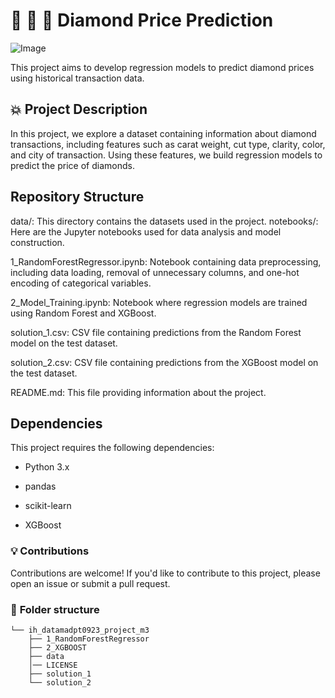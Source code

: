 # :mega: :mega: :mega: __Diamond Price Prediction__
![Image](https://media.giphy.com/media/v1.Y2lkPTc5MGI3NjExMXYyaXNiMzdheGF1NHA2aDd5ZHE1dXVjMHZvN2J1a2JyeHZzMm1uaCZlcD12MV9pbnRlcm5hbF9naWZfYnlfaWQmY3Q9Zw/FiR4O9bYEPkBi/giphy.gif)

This project aims to develop regression models to predict diamond prices using historical transaction data.

## :boom: **Project Description**

In this project, we explore a dataset containing information about diamond transactions, including features such as carat weight, cut type, clarity, color, and city of transaction. Using these features, we build regression models to predict the price of diamonds.

## **Repository Structure**
 
data/: This directory contains the datasets used in the project.
notebooks/: Here are the Jupyter notebooks used for data analysis and model construction.

1_RandomForestRegressor.ipynb: Notebook containing data preprocessing, including data loading, removal of unnecessary columns, and one-hot encoding of categorical variables.

2_Model_Training.ipynb: Notebook where regression models are trained using Random Forest and XGBoost.

solution_1.csv: CSV file containing predictions from the Random Forest model on the test dataset.

solution_2.csv: CSV file containing predictions from the XGBoost model on the test dataset.

README.md: This file providing information about the project.

## **Dependencies**

This project requires the following dependencies:

- Python 3.x

- pandas

- scikit-learn

- XGBoost


### :bulb: Contributions

Contributions are welcome! If you'd like to contribute to this project, please open an issue or submit a pull request.


### :file_folder: **Folder structure**
```
└── ih_datamadpt0923_project_m3
    ├── 1_RandomForestRegressor
    ├── 2_XGBOOST
    ├── data
    │── LICENSE
    ├── solution_1 
    └── solution_2
   
```